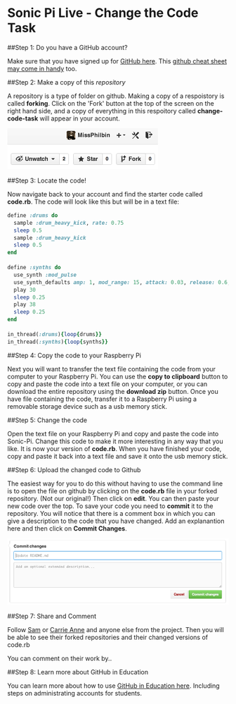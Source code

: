 # Sonic Pi Live - Change the Code Task

##Step 1: Do you have a GitHub account?

Make sure that you have signed up for [GitHub here](https://github.com/). This [github cheat sheet may come in handy](https://education.github.com/git-cheat-sheet-education.pdf) too.

##Step 2: Make a copy of this *repository*

A repository is a type of folder on github. Making a copy of a respoistory is called **forking**. Click on the 'Fork' button at the top of the screen on the right hand side, and a copy of everything in this respoitory called **change-code-task** will appear in your account.

![](forking.png)

##Step 3: Locate the code!

Now navigate back to your account and find the starter code called **code.rb**. The code will look like this but will be in a text file:

````ruby
define :drums do
  sample :drum_heavy_kick, rate: 0.75
  sleep 0.5
  sample :drum_heavy_kick
  sleep 0.5
end

define :synths do
  use_synth :mod_pulse
  use_synth_defaults amp: 1, mod_range: 15, attack: 0.03, release: 0.6, cutoff: 80, pulse_width: 0.2, mod_rate: 4
  play 30
  sleep 0.25
  play 38
  sleep 0.25
end

in_thread(:drums){loop{drums}}
in_thread(:synths){loop{synths}}
````

##Step 4: Copy the code to your Raspberry Pi

Next you will want to transfer the text file containing the code from your computer to your Raspberry Pi. You can use the **copy to clipboard** button to copy and paste the code into a text file on your computer, or you can download the entire repository using the **download zip** button. Once you have file containing the code, transfer it to a Raspberry Pi using a removable storage device such as a usb memory stick.

##Step 5: Change the code

Open the text file on your Raspberry Pi and copy and paste the code into Sonic-Pi. Change this code to make it more interesting in any way that you like. It is now your version of **code.rb**. When you have finished your code, copy and paste it back into a text file and save it onto the usb memory stick.

##Step 6: Upload the changed code to Github

The easiest way for you to do this without having to use the command line is to open the file on github by clicking on the **code.rb** file in your forked repository. (Not our original!) Then click on **edit**. You can then paste your new code over the top. To save your code you need to **commit** it to the repository. You will notice that there is a comment box in which you can give a description to the code that you have changed. Add an explanantion here and then click on **Commit Changes**.

![](commit.png)

##Step 7: Share and Comment

Follow [Sam](http://github.com/samaaron) or [Carrie Anne](http://github.com/missphilbin) and anyone else from the project. Then you will be able to see their forked repositories and their changed versions of code.rb

You can comment on their work by..

##Step 8: Learn more about GitHub in Education

You can learn more about how to use [GitHub in Education here](https://education.github.com/guide). Including steps on administrating accounts for students. 



